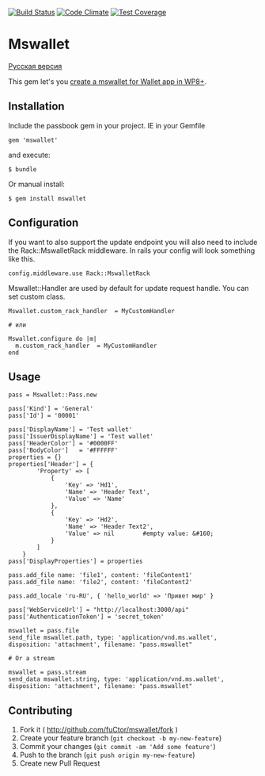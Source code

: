 [![Build Status](https://travis-ci.org/fuCtor/mswallet.svg)](https://travis-ci.org/fuCtor/mswallet)
[![Code Climate](https://codeclimate.com/github/fuCtor/mswallet/badges/gpa.svg)](https://codeclimate.com/github/fuCtor/mswallet)
[![Test Coverage](https://codeclimate.com/github/fuCtor/mswallet/badges/coverage.svg)](https://codeclimate.com/github/fuCtor/mswallet)

# Mswallet

[Русская версия](https://github.com/fuCtor/mswallet/blob/master/README.ru.md)

This gem let's you [create a mswallet for Wallet app in WP8+](https://msdn.microsoft.com/en-us/library/dn631256.aspx).

## Installation

Include the passbook gem in your project.
IE in your Gemfile

    gem 'mswallet'

and execute:

    $ bundle

Or manual install:

    $ gem install mswallet

## Configuration
If you want to also support the update endpoint you will also need to include the Rack::MswalletRack middleware. In rails your config will look something like this.

    config.middleware.use Rack::MswalletRack

Mswallet::Handler are used by default for update request handle. You can set custom class.

    Mswallet.custom_rack_handler  = MyCustomHandler

    # или

    Mswallet.configure do |m|
      m.custom_rack_handler  = MyCustomHandler
    end

## Usage

    pass = Mswallet::Pass.new

    pass['Kind'] = 'General'
    pass['Id'] = '00001'

    pass['DisplayName'] = 'Test wallet'
    pass['IssuerDisplayName'] = 'Test wallet'
    pass['HeaderColor'] = '#0000FF'
    pass['BodyColor']   = '#FFFFFF'
    properties = {}
    properties['Header'] = {
            'Property' => [
                {
                    'Key' => 'Hd1',
                    'Name' => 'Header Text',
                    'Value' => 'Name'
                },
                {
                    'Key' => 'Hd2',
                    'Name' => 'Header Text2',
                    'Value' => nil        #empty value: &#160;
                }
            ]
        }
    pass['DisplayProperties'] = properties

    pass.add_file name: 'file1', content: 'fileContent1'
    pass.add_file name: 'file2', content: 'fileContent2'

    pass.add_locale 'ru-RU', { 'hello_world' => 'Привет мир' }

    pass['WebServiceUrl'] = "http://localhost:3000/api"
    pass['AuthenticationToken'] = 'secret_token'

    mswallet = pass.file
    send_file mswallet.path, type: 'application/vnd.ms.wallet', disposition: 'attachment', filename: "pass.mswallet"

    # Or a stream

    mswallet = pass.stream
    send_data mswallet.string, type: 'application/vnd.ms.wallet', disposition: 'attachment', filename: "pass.mswallet"

## Contributing

1. Fork it ( http://github.com/fuCtor/mswallet/fork )
2. Create your feature branch (`git checkout -b my-new-feature`)
3. Commit your changes (`git commit -am 'Add some feature'`)
4. Push to the branch (`git push origin my-new-feature`)
5. Create new Pull Request
